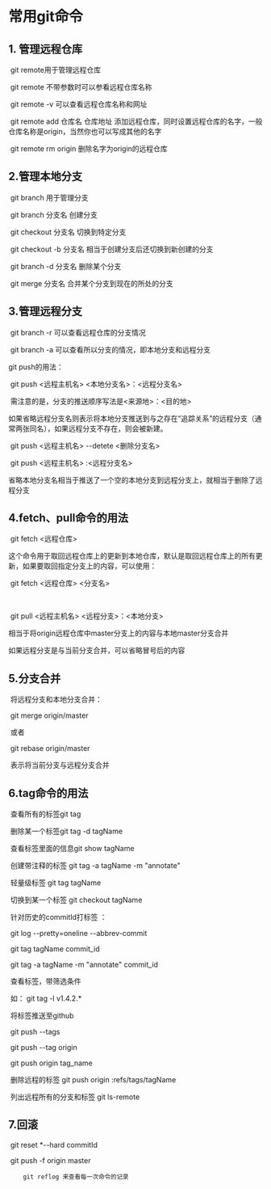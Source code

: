 # 常用git命令



## 1. 管理远程仓库

​		git remote用于管理远程仓库

​		git remote 不带参数时可以参看远程仓库名称

​		git remote -v 可以查看远程仓库名称和网址

​		git remote add  仓库名  仓库地址  添加远程仓库，同时设置远程仓库的名字，一般仓库名称是origin，当然你也可以写成其他的名字

​		git remote rm  origin       删除名字为origin的远程仓库



## 2.管理本地分支

​		git branch 用于管理分支

​		git branch 分支名        创建分支

​		git checkout 分支名      切换到特定分支

​		git  checkout -b 分支名 相当于创建分支后还切换到新创建的分支

​		git branch -d 分支名   删除某个分支

​		git merge 分支名   合并某个分支到现在的所处的分支

## 3.管理远程分支

​		git branch -r 可以查看远程仓库的分支情况

​		git branch -a 可以查看所以分支的情况，即本地分支和远程分支

git push的用法：

​		git push <远程主机名>  <本地分支名>：<远程分支名>

​		需注意的是，分支的推送顺序写法是<来源地>：<目的地>

​		如果省略远程分支名则表示将本地分支推送到与之存在“追踪关系”的远程分支（通常两张同名），如果远程分支不存在，则会被新建。

​		git push <远程主机名> --detete <删除分支名>

​		git push <远程主机名>   :<远程分支名>

​		省略本地分支名相当于推送了一个空的本地分支到远程分支上，就相当于删除了远程分支

## 4.fetch、pull命令的用法

​		git fetch <远程仓库>

​		这个命令用于取回远程仓库上的更新到本地仓库，默认是取回远程仓库上的所有更新，如果要取回指定分支上的内容，可以使用：

​		git fetch <远程仓库> <分支名>

​	

​		git pull <远程主机名> <远程分支>：<本地分支>

相当于将origin远程仓库中master分支上的内容与本地master分支合并

如果远程分支是与当前分支合并，可以省略冒号后的内容

## 5.分支合并

​		将远程分支和本地分支合并：

​		git merge origin/master

​		或者

​		git rebase origin/master

​		表示将当前分支与远程分支合并



## 6.tag命令的用法

​		查看所有的标签git tag

​		删除某一个标签git tag -d tagName

​		查看标签里面的信息git show tagName

​		创建带注释的标签 git tag -a tagName -m "annotate"

​		轻量级标签 git tag tagName

​		切换到某一个标签 git checkout tagName



​		针对历史的commitId打标签 ：

​		git log --pretty=oneline --abbrev-commit 

​		git tag tagName commit_id

​		git tag -a tagName -m "annotate" commit_id 

​		查看标签，带筛选条件

​		如： git tag -l v1.4.2.*

​		将标签推送至github

​		git push --tags

​		git push --tag origin

​		git push origin tag_name

​		删除远程的标签 git push origin :refs/tags/tagName

​		列出远程所有的分支和标签 git ls-remote



## 7.回滚

​		git reset *--hard commitId

​		git push -f origin master

 		git reflog 来查看每一次命令的记录